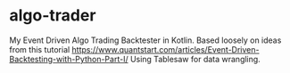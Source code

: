# algo-trader
My Event Driven Algo Trading Backtester in Kotlin. Based loosely on ideas from this tutorial https://www.quantstart.com/articles/Event-Driven-Backtesting-with-Python-Part-I/
Using Tablesaw for data wrangling.
